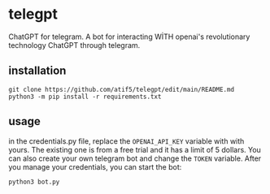 # telegpt
ChatGPT for telegram. A bot for interacting WİTH openai's revolutionary technology ChatGPT through telegram.


## installation
```
git clone https://github.com/atif5/telegpt/edit/main/README.md
python3 -m pip install -r requirements.txt
```

## usage
in the credentials.py file, replace the `OPENAI_API_KEY` variable with with yours. The existing one is from a free trial and it has a limit of 5 dollars.
You can also create your own telegram bot and change the `TOKEN` variable. After you manage your credentials, you can start the bot:

```python3 bot.py```
